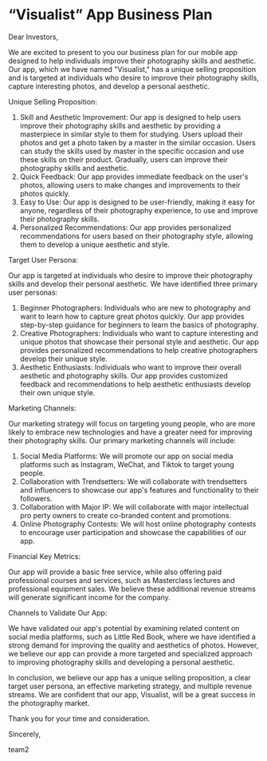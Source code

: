 # “Visualist” App Business Plan

Dear Investors,

We are excited to present to you our business plan for our mobile app designed to help individuals improve their photography skills and aesthetic. Our app, which we have named "Visualist," has a unique selling proposition and is targeted at individuals who desire to improve their photography skills, capture interesting photos, and develop a personal aesthetic.

Unique Selling Proposition:

1. Skill and Aesthetic Improvement: Our app is designed to help users improve their photography skills and aesthetic by providing a masterpiece in similar style to them for studying. Users upload their photos and get a photo taken by a master in the similar occasion. Users can study the skills used by master in the specific occasion and use these skills on their product. Gradually, users can improve their photography skills and aesthetic.
2. Quick Feedback: Our app provides immediate feedback on the user's photos, allowing users to make changes and improvements to their photos quickly.
3. Easy to Use: Our app is designed to be user-friendly, making it easy for anyone, regardless of their photography experience, to use and improve their photography skills.
4. Personalized Recommendations: Our app provides personalized recommendations for users based on their photography style, allowing them to develop a unique aesthetic and style.

Target User Persona:

Our app is targeted at individuals who desire to improve their photography skills and develop their personal aesthetic. We have identified three primary user personas:

1. Beginner Photographers: Individuals who are new to photography and want to learn how to capture great photos quickly. Our app provides step-by-step guidance for beginners to learn the basics of photography.
2. Creative Photographers: Individuals who want to capture interesting and unique photos that showcase their personal style and aesthetic. Our app provides personalized recommendations to help creative photographers develop their unique style.
3. Aesthetic Enthusiasts: Individuals who want to improve their overall aesthetic and photography skills. Our app provides customized feedback and recommendations to help aesthetic enthusiasts develop their own unique style.

Marketing Channels:

Our marketing strategy will focus on targeting young people, who are more likely to embrace new technologies and have a greater need for improving their photography skills. Our primary marketing channels will include:

1. Social Media Platforms: We will promote our app on social media platforms such as Instagram, WeChat, and Tiktok to target young people.
2. Collaboration with Trendsetters: We will collaborate with trendsetters and influencers to showcase our app's features and functionality to their followers.
3. Collaboration with Major IP: We will collaborate with major intellectual pro perty owners to create co-branded content and promotions.
4. Online Photography Contests: We will host online photography contests to encourage user participation and showcase the capabilities of our app.

Financial Key Metrics:

Our app will provide a basic free service, while also offering paid professional courses and services, such as Masterclass lectures and professional equipment sales. We believe these additional revenue streams will generate significant income for the company.

Channels to Validate Our App:

We have validated our app's potential by examining related content on social media platforms, such as Little Red Book, where we have identified a strong demand for improving the quality and aesthetics of photos. However, we believe our app can provide a more targeted and specialized approach to improving photography skills and developing a personal aesthetic.

In conclusion, we believe our app has a unique selling proposition, a clear target user persona, an effective marketing strategy, and multiple revenue streams. We are confident that our app, Visualist, will be a great success in the photography market.

Thank you for your time and consideration.

Sincerely,

team2
